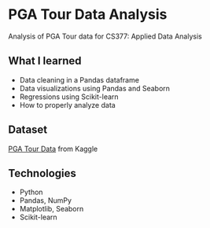 # PGA Tour Data Analysis

Analysis of PGA Tour data for CS377: Applied Data Analysis 

## What I learned

- Data cleaning in a Pandas dataframe
- Data visualizations using Pandas and Seaborn
- Regressions using Scikit-learn
- How to properly analyze data

## Dataset

[PGA Tour Data](https://www.kaggle.com/jmpark746/pga-tour-data-2010-2018) from Kaggle

## Technologies

- Python
- Pandas, NumPy
- Matplotlib, Seaborn
- Scikit-learn

